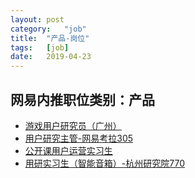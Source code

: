```yaml
---
layout:	post
category:	"job"
title:	"产品-岗位"
tags:	[job]
date:	2019-04-23
---
```

## 网易内推职位类别：产品
- [游戏用户研究员（广州）](http://mobile.bole.netease.com/bole/boleDetail?id=12660&employeeId=346f03c3cda5f04c&key=all)
- [用户研究主管-网易考拉305](http://mobile.bole.netease.com/bole/boleDetail?id=13529&employeeId=346f03c3cda5f04c&key=all)
- [公开课用户运营实习生](http://mobile.bole.netease.com/bole/boleDetail?id=15129&employeeId=346f03c3cda5f04c&key=all)
- [用研实习生（智能音箱）-杭州研究院770](http://mobile.bole.netease.com/bole/boleDetail?id=9976&employeeId=346f03c3cda5f04c&key=all)

